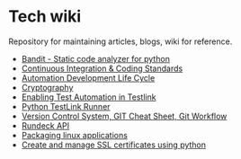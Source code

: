 # Tech wiki
Repository for maintaining articles, blogs, wiki for reference.

* [Bandit - Static code analyzer for python](https://github.com/parthibann/My_wiki/wiki/Bandit---Static-code-analyzer-for-python)
* [Continuous Integration & Coding Standards](https://github.com/parthibann/My_wiki/wiki/Continuous-Integration-and-Coding-Standards)
* [Automation Development Life Cycle](https://github.com/parthibann/My_wiki/wiki/Automation-Development-Life-Cycle-(ADLC))
* [Cryptography](https://github.com/parthibann/My_wiki/wiki/Cryptography)
* [Enabling Test Automation in Testlink](https://github.com/parthibann/Python-TestLink-Runner/wiki/Enabling-Test-Automation-in-Testlink)
* [Python TestLink Runner](https://github.com/parthibann/Python-TestLink-Runner/wiki/How-to-use-Python-TestLink-Runner)
* [Version Control System, GIT Cheat Sheet, Git Workflow](https://github.com/parthibann/My_wiki/wiki/Version-Control-System-(GIT))
* [Rundeck API](https://github.com/parthibann/My_wiki/wiki/Rundeck-API)
* [Packaging linux applications](https://github.com/parthibann/My_wiki/wiki/Learn-how-to-package-your-linux-applications)
* [Create and manage SSL certificates using python](Pythonic-way-to-generate-and-maintain-SSL-certificates)
